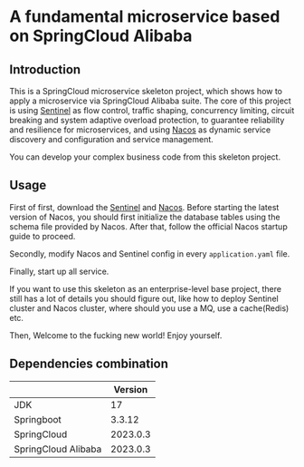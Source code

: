 # A fundamental microservice based on SpringCloud Alibaba 

## Introduction
This is a SpringCloud microservice skeleton project, which shows how to apply a microservice via SpringCloud Alibaba suite. 
The core of this project is using [Sentinel](https://github.com/alibaba/Sentinel) as flow control, traffic shaping, concurrency limiting, circuit breaking and system adaptive overload protection, to guarantee reliability and resilience for microservices, 
and using [Nacos](https://github.com/alibaba/nacos) as dynamic service discovery and configuration and service management.

You can develop your complex business code from this skeleton project.

## Usage
First of first, download the [Sentinel](https://github.com/alibaba/Sentinel/releases) and [Nacos](https://github.com/alibaba/nacos/releases).
Before starting the latest version of Nacos, you should first initialize the database tables using the schema file provided by Nacos. After that, follow the official Nacos startup guide to proceed.

Secondly, modify Nacos and Sentinel config in every ```application.yaml``` file.

Finally, start up all service.


If you want to use this skeleton as an enterprise-level base project, there still has a lot of details you should figure out, like how to deploy Sentinel cluster and Nacos cluster, where should you use a MQ, use a cache(Redis) etc.

Then, Welcome to the fucking new world! Enjoy yourself.

## Dependencies combination

|                     | Version    |
|---------------------|------------|
| JDK                 | 17         |
| Springboot          | 3.3.12     |
| SpringCloud         | 2023.0.3   |
| SpringCloud Alibaba | 2023.0.3   |



